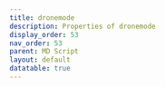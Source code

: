 ```yaml
---
title: dronemode
description: Properties of dronemode
display_order: 53
nav_order: 53
parent: MD Script
layout: default
datatable: true
---
```



